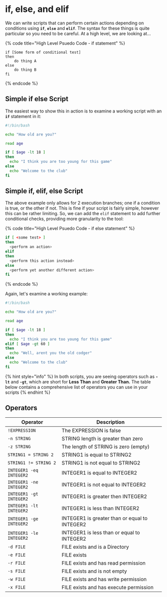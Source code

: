 # if, else, and elif

We can write scripts that can perform certain actions depending on conditions using **`if`**, **`else`** and **`elif`**. The syntax for these things is quite particular so you need to be careful. At a high level, we are looking at...

{% code title="High Level Psuedo Code - if statement" %}
```
if [Some form of conditional test]
then
    do thing A
else
    do thing B
fi
```
{% endcode %}



## Simple if else Script

The easiest way to show this in action is to examine a working script with an **`if`** statement in it:

```bash
#!/bin/bash

echo "How old are you?"

read age

if [ $age -lt 18 ]
then
  echo "I think you are too young for this game"
else
  echo "Welcome to the club"
fi
```



## Simple if, elif, else Script

The above example only allows for 2 execution branches; one if a condition is true, or the other if not. This is fine if your script is fairly simple, however this can be rather limiting. So, we can add the `elif` statement to add further conditional checks, providing more granularity to the tool:

{% code title="High Level Psuedo Code - if else statement" %}
```bash
if [ <some test> ]
then
  <perform an action>
elif
then
  <perform this action instead>
else
  <perform yet another different action>
fi
```
{% endcode %}

Again, let's examine a working example:

```bash
#!/bin/bash

echo "How old are you?"

read age

if [ $age -lt 18 ]
then
  echo "I think you are too young for this game"
elif [ $age -gt 60 ]
then
  echo "Well, arent you the old codger"
else
  echo "Welcome to the club"
fi
```

{% hint style="info" %}
In both scripts, you are seeing operators such as **`-lt`** and **`-gt`**, which are short for **Less Than** and **Greater Than.** The table below contains a comprehensive list of operators you can use in your scripts
{% endhint %}



## Operators

| Operator                | Description                                   |
| ----------------------- | --------------------------------------------- |
| `!EXPRESSION`           | The EXPRESSION is false                       |
| `-n STRING`             | STRING length is greater than zero            |
| `-z STRING`             | The length of STRING is zero (empty)          |
| `STRING1 = STRING 2`    | STRING1 is equal to STRING2                   |
| `STRING1 != STRING 2`   | STRING1 is not equal to STRING2               |
| `INTEGER1 -eq INTEGER2` | INTEGER1 is equal to INTEGER2                 |
| `INTEGER1 -ne INTEGER2` | INTEGER1 is not equal to INTEGER2             |
| `INTEGER1 -gt INTEGER2` | INTEGER1 is greater then INTEGER2             |
| `INTEGER1 -lt INTEGER2` | INTEGER1 is less than INTEGER2                |
| `INTEGER1 -ge INTEGER2` | INTEGER1 is greater than or equal to INTEGER2 |
| `INTEGER1 -le INTEGER2` | INTEGER1 is less than or equal to INTEGER2    |
| `-d FILE`               | FILE exists and is a Directory                |
| `-e FILE`               | FILE exists                                   |
| `-r FILE`               | FILE exists and has read permission           |
| `-s FILE`               | FILE exists and is not empty                  |
| `-w FILE`               | FILE exists and has write permission          |
| `-x FILE`               | FILE exists and has execute permission        |
